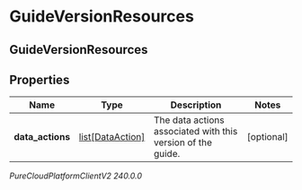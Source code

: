 # GuideVersionResources

## GuideVersionResources

## Properties

|Name | Type | Description | Notes|
|------------ | ------------- | ------------- | -------------|
| **data_actions** | [list[DataAction]](DataAction) | The data actions associated with this version of the guide. | [optional] |



_PureCloudPlatformClientV2 240.0.0_
